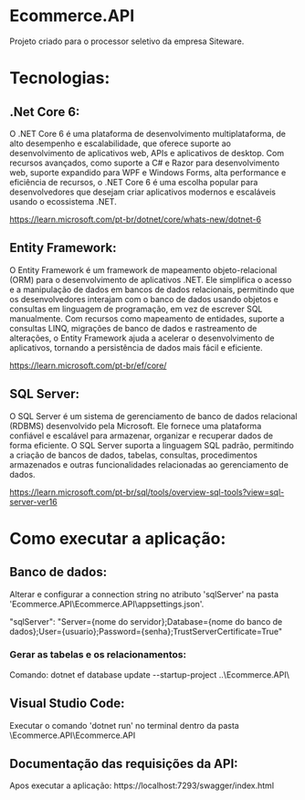 # Ecommerce.API
Projeto criado para o processor seletivo da empresa Siteware.

# Tecnologias:

## .Net Core 6:
O .NET Core 6 é uma plataforma de desenvolvimento multiplataforma, de alto desempenho e escalabilidade, que oferece suporte ao desenvolvimento de aplicativos web, APIs e aplicativos de desktop. Com recursos avançados, 
como suporte a C# e Razor para desenvolvimento web, suporte expandido para WPF e Windows Forms, alta performance e eficiência de recursos, o .NET Core 6 é uma escolha popular para desenvolvedores que desejam criar 
aplicativos modernos e escaláveis usando o ecossistema .NET.

https://learn.microsoft.com/pt-br/dotnet/core/whats-new/dotnet-6

## Entity Framework:
O Entity Framework é um framework de mapeamento objeto-relacional (ORM) para o desenvolvimento de aplicativos .NET. Ele simplifica o acesso e a manipulação de dados em bancos de dados relacionais, 
permitindo que os desenvolvedores interajam com o banco de dados usando objetos e consultas em linguagem de programação, em vez de escrever SQL manualmente. Com recursos como mapeamento de entidades, 
suporte a consultas LINQ, migrações de banco de dados e rastreamento de alterações, o Entity Framework ajuda a acelerar o desenvolvimento de aplicativos, tornando a persistência de dados mais fácil e eficiente.

https://learn.microsoft.com/pt-br/ef/core/

## SQL Server:
O SQL Server é um sistema de gerenciamento de banco de dados relacional (RDBMS) desenvolvido pela Microsoft. Ele fornece uma plataforma confiável e escalável para armazenar, organizar e recuperar dados de forma eficiente. 
O SQL Server suporta a linguagem SQL padrão, permitindo a criação de bancos de dados, tabelas, consultas, procedimentos armazenados e outras funcionalidades relacionadas ao gerenciamento de dados. 

https://learn.microsoft.com/pt-br/sql/tools/overview-sql-tools?view=sql-server-ver16

# Como executar a aplicação:

## Banco de dados:
Alterar e configurar a connection string no atributo 'sqlServer' na pasta 'Ecommerce.API\Ecommerce.API\appsettings.json'.

"sqlServer": "Server={nome do servidor};Database={nome do banco de dados};User={usuario};Password={senha};TrustServerCertificate=True"

### Gerar as tabelas e os relacionamentos:
Comando: dotnet ef database update --startup-project ..\Ecommerce.API\

## Visual Studio Code:
Executar o comando 'dotnet run' no terminal dentro da pasta \Ecommerce.API\Ecommerce.API

## Documentação das requisições da API:
Apos executar a aplicação: https://localhost:7293/swagger/index.html
